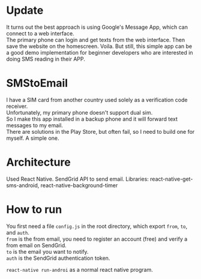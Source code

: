 # Update 
It turns out the best approach is using Google's Message App, which can connect to a web interface.  
The primary phone can login and get texts from the web interface. Then save the website on the homescreen. Voila. 
But still, this simple app can be a good demo implementation for beginner developers who are interested in doing SMS reading in their APP.
# SMStoEmail
I have a SIM card from another country used solely as a verification code receiver.  
Unfortunately, my primary phone doesn't support dual sim.  
So I make this app installed in a backup phone and it will forward text messages to my email.  
There are solutions in the Play Store, but often fail, so I need to build one for myself. 
A simple one.

# Architecture  
Used React Native. SendGrid API to send email.
Libraries: react-native-get-sms-android, react-native-background-timer

# How to run
You first need a file `config.js` in the root directory, which export `from`, `to`, and `auth`.  
`from` is the from email, you need to register an account (free) and verify a from email on SendGrid.  
`to` is the email you want to notify.  
`auth` is the SendGrid authentication token.  

`react-native run-androi` as a normal react native program.

